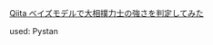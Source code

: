 [Qiita ベイズモデルで大相撲力士の強さを判定してみた](https://qiita.com/a0082273/items/670ccafff23c3c576371)

used: Pystan
